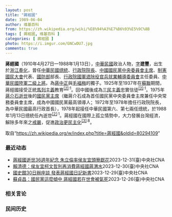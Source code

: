 ```yaml
---
layout: post
title: "蔣經國"
date: 1989-06-04
author: 维基百科
from: https://zh.wikipedia.org/wiki/%E8%94%A3%E7%B6%93%E5%9C%8B
tags: [ 蔣經國, 维基百科 ]
categories: [ 蔣經國 ]
photo: https://i.imgur.com/GNCwDU7.jpg
comments: true
---
```

<div class="mw-content-ltr mw-parser-output" lang="zh" dir="ltr"><div id="noteTA-43dfb49b" class="noteTA"><div class="noteTA-group"><div data-noteta-group-source="module" data-noteta-group="People"></div></div><div class="noteTA-local"><div data-noteta-code="zh-hans:乌拉尔山脉;zh-hant:烏拉山脈;"></div><div data-noteta-code="zh-hans:乌拉尔重型机器制造厂;zh-hant:烏拉重型機械製造廠;"></div><div data-noteta-code="zh-tw:史達林;zh-cn:斯大林;zh-hk:史太林;"></div><div data-noteta-code="zh-hans:台;zh-hk:台;zh-tw:臺;"></div><div data-noteta-code="zh-hans:蒋介石;zh-hk:蔣介石;zh-tw:蔣中正;"></div></div></div>

<p><b>蔣經國</b>（1910年4月27日—1988年1月13日），<a href="/wiki/%E4%B8%AD%E8%8F%AF%E6%B0%91%E5%9C%8B" title="中華民國">中華民國</a>政治人物，<a href="/wiki/%E8%A1%A8%E5%AD%97" title="表字">字</a><b>建豐</b>，出生於<a href="/wiki/%E6%B5%99%E6%B1%9F%E7%9C%81_(%E6%B8%85)" class="mw-redirect" title="浙江省 (清)">浙江</a><a href="/wiki/%E5%A5%89%E5%8C%96%E7%B8%A3" title="奉化縣">奉化</a>，曾任<a href="/wiki/%E4%B8%AD%E8%8F%AF%E6%B0%91%E5%9C%8B%E7%B8%BD%E7%B5%B1" title="中華民國總統">中華民國總統</a>、<a href="/wiki/%E8%A1%8C%E6%94%BF%E9%99%A2%E9%99%A2%E9%95%B7" title="行政院院長">行政院院長</a>、<a href="/wiki/%E4%B8%AD%E5%9C%8B%E5%9C%8B%E6%B0%91%E9%BB%A8%E4%B8%AD%E5%A4%AE%E5%A7%94%E5%93%A1%E6%9C%83%E4%B8%BB%E5%B8%AD" class="mw-redirect" title="中國國民黨中央委員會主席">中國國民黨中央委員會主席</a>、<a href="/wiki/%E5%88%B6%E6%86%B2%E5%9C%8B%E6%B0%91%E5%A4%A7%E6%9C%83" title="制憲國民大會">制憲國民大會</a>代表、<a href="/wiki/%E4%B8%AD%E8%8F%AF%E6%B0%91%E5%9C%8B%E5%9C%8B%E9%98%B2%E9%83%A8" title="中華民國國防部">國防部</a>部長、<a href="/wiki/%E4%B8%AD%E8%8F%AF%E6%B0%91%E5%9C%8B%E5%9C%8B%E8%BB%8D%E9%80%80%E9%99%A4%E5%BD%B9%E5%AE%98%E5%85%B5%E8%BC%94%E5%B0%8E%E5%A7%94%E5%93%A1%E6%9C%83" title="中華民國國軍退除役官兵輔導委員會">行政院國軍退除役官兵就業輔導委員會</a>主任委員、<a href="/wiki/%E4%B8%AD%E8%8F%AF%E6%B0%91%E5%9C%8B%E9%99%B8%E8%BB%8D" title="中華民國陸軍">中華民國陸軍</a><a href="/wiki/%E4%BA%8C%E7%B4%9A%E4%B8%8A%E5%B0%87" class="mw-redirect" title="二級上將">二級上將</a>。為<a href="/wiki/%E8%94%A3%E4%B8%AD%E6%AD%A3" title="蔣中正">蔣中正</a>與<a href="/wiki/%E6%AF%9B%E7%A6%8F%E6%A2%85" title="毛福梅">毛福梅</a>的獨子。1925年至1937年在<a href="/wiki/%E8%98%87%E8%81%AF" class="mw-redirect" title="蘇聯">蘇聯</a>期間，蔣經國接受正統<a href="/wiki/%E9%A6%AC%E5%88%97%E4%B8%BB%E7%BE%A9" class="mw-redirect" title="馬列主義">馬列主義</a>教育<sup id="cite_ref-國_2-0" class="reference"><a href="#cite_note-國-2">[2]</a></sup><sup class="reference" style="white-space:nowrap;">:1</sup>。回中國後成為<a href="/wiki/%E4%B8%89%E6%B0%91%E4%B8%BB%E7%BE%A9" title="三民主義">三民主義</a>忠實信徒<sup id="cite_ref-國_2-1" class="reference"><a href="#cite_note-國-2">[2]</a></sup><sup class="reference" style="white-space:nowrap;">:1</sup>。1975年<a href="/wiki/%E8%94%A3%E4%BB%8B%E7%9F%B3%E9%80%9D%E4%B8%96" class="mw-redirect" title="蔣介石逝世">蔣介石逝世</a>後的<a href="/wiki/%E4%B8%AD%E5%9C%8B%E5%9C%8B%E6%B0%91%E9%BB%A8%E4%B8%BB%E5%B8%AD" title="中國國民黨主席">國民黨主席</a>（繼蔣介石成為首任國民黨中央委員會主席兼任中央常務委員會主席，成為中國國民黨最高領導人；1972年至1978年擔任行政院院長，為中華民國最高行政首長），1978年起接任中華民國第六、第七兩任總統，於1988年1月13日總統任內逝世<sup id="cite_ref-國_2-2" class="reference"><a href="#cite_note-國-2">[2]</a></sup><sup class="reference" style="white-space:nowrap;">:1</sup>。蔣經國在國際上孤立情勢中，大力發展台灣經濟，解除多年來之<a href="/wiki/%E8%87%BA%E7%81%A3%E7%9C%81%E6%88%92%E5%9A%B4%E4%BB%A4" title="臺灣省戒嚴令">戒嚴</a>，促進<a href="/wiki/%E6%94%BF%E6%B2%BB%E6%B0%91%E4%B8%BB%E5%8C%96%EF%BC%8C%E5%86%9B%E9%98%9F%E5%9B%BD%E5%AE%B6%E5%8C%96" title="政治民主化，军队国家化">政治更民主化</a><sup id="cite_ref-傳_3-0" class="reference"><a href="#cite_note-傳-3">[3]</a></sup><sup class="reference" style="white-space:nowrap;">:8</sup>。
</p>
<meta property="mw:PageProp/toc">
</div><!--esi <esi:include src="/esitest-fa8a495983347898/content" /> --><noscript><img src="https://login.wikimedia.org/wiki/Special:CentralAutoLogin/start?type=1x1" alt="" width="1" height="1" style="border: none; position: absolute;"></noscript>
<div class="printfooter" data-nosnippet="">取自“<a dir="ltr" href="https://zh.wikipedia.org/w/index.php?title=蔣經國&amp;oldid=80294109">https://zh.wikipedia.org/w/index.php?title=蔣經國&amp;oldid=80294109</a>”</div><div id="recent-news"><h3>最近动态</h3><ul><li><a href="https://nodebe4.github.io/waimei/2023-12-31/%E8%94%A3%E7%B6%93%E5%9C%8B%E9%80%9D%E4%B8%9636%E9%80%B1%E5%B9%B4%E7%B4%80%E5%BF%B5-%E6%9C%B1%E7%AB%8B%E5%80%AB%E7%8E%87%E4%BE%AF%E5%8F%8B%E5%AE%9C%E9%A0%AD%E5%AF%AE%E7%8D%BB%E8%8A%B1" title="蔣經國逝世36週年紀念 朱立倫率侯友宜頭寮獻花—— （中央社記者吳睿騏桃園1日電）國民黨主席朱立倫率領總統候選人侯友宜、前高雄市長韓國瑜等人，今天出席前總統蔣經國逝世36週年紀念謁陵，一行人到大...">蔣經國逝世36週年紀念 朱立倫率侯友宜頭寮獻花</a><time>2023-12-31</time><a class="tag">(臺)中央社CNA</a></li>
<li><a href="https://nodebe4.github.io/waimei/2023-12-30/%E8%B3%B4%E6%B8%85%E5%BE%B7-%E4%BE%AF%E5%8F%8B%E5%AE%9C%E6%9F%AF%E6%96%87%E5%93%B2%E5%88%A5%E5%86%8D%E6%B6%88%E8%B2%BB%E8%94%A3%E7%B6%93%E5%9C%8B%E8%94%A3%E6%B8%AD%E6%B0%B4" title="賴清德：侯友宜柯文哲別再消費蔣經國蔣渭水—— （中央社記者葉素萍台北30日電）民進黨總統候選人賴清德在辯論會後接受媒體提問時表示，國民黨總統候選人侯友宜及民眾黨總統候選人柯文哲所提出來的主張跟前...">賴清德：侯友宜柯文哲別再消費蔣經國蔣渭水</a><time>2023-12-30</time><a class="tag">(臺)中央社CNA</a></li>
<li><a href="https://nodebe4.github.io/waimei/2023-12-29/%E5%9C%8B%E5%8F%B2%E9%A4%A830%E6%97%A5%E8%BE%A6%E5%BA%A7%E8%AB%87-%E7%99%BC%E8%A1%A8%E8%94%A3%E7%B6%93%E5%9C%8B%E6%97%A5%E8%A8%98%E6%96%B0%E6%9B%B8" title="國史館30日辦座談 發表蔣經國日記新書—— （中央社記者溫貴香台北29日電）國史館明天舉行「蔣經國日記（1970-1979）」新書發表暨座談會，故總統蔣經國在此時期，歷經1970年4月訪美的「刺...">國史館30日辦座談 發表蔣經國日記新書</a><time>2023-12-29</time><a class="tag">(臺)中央社CNA</a></li>
<li><a href="https://nodebe4.github.io/waimei/2023-12-26/%E8%98%87%E8%B2%9E%E6%98%8C-%E5%9C%8B%E6%B0%91%E9%BB%A8%E9%80%99%E9%BA%BC%E5%82%BE%E4%B8%AD-%E8%94%A3%E7%B6%93%E5%9C%8B%E8%8B%A5%E5%9C%A8%E4%B8%96%E6%9C%83%E8%A2%AB%E6%B0%A3%E6%AD%BB" title="蘇貞昌：國民黨這麼傾中 蔣經國若在世會被氣死—— （中央社記者葉素萍台北27日電）新北市中和區立委激戰，前行政院長蘇貞昌今天力挺太陽花學運出身的民進黨立委參選人吳崢；對於民進黨總統候選人賴清德昨...">蘇貞昌：國民黨這麼傾中 蔣經國若在世會被氣死</a><time>2023-12-26</time><a class="tag">(臺)中央社CNA</a></li>
</ul></div><div id="open-opinion"><h3>相关言论</h3><ul></ul></div><div id="mjls-record"><h3>民间历史</h3><ul></ul></div>